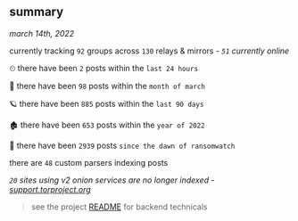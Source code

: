 
## summary
_march 14th, 2022_

currently tracking `92` groups across `130` relays & mirrors - _`51` currently online_

⏲ there have been `2` posts within the `last 24 hours`

🦈 there have been `98` posts within the `month of march`

🪐 there have been `885` posts within the `last 90 days`

🏚 there have been `653` posts within the `year of 2022`

🦕 there have been `2939` posts `since the dawn of ransomwatch`

there are `48` custom parsers indexing posts

_`20` sites using v2 onion services are no longer indexed - [support.torproject.org](https://support.torproject.org/onionservices/v2-deprecation/)_

> see the project [README](https://github.com/thetanz/ransomwatch#ransomwatch--) for backend technicals
